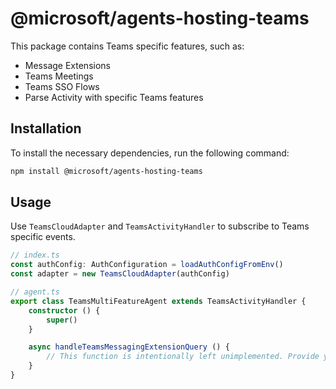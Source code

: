 # @microsoft/agents-hosting-teams

This package contains Teams specific features, such as:

- Message Extensions
- Teams Meetings 
- Teams SSO Flows
- Parse Activity with specific Teams features

## Installation

To install the necessary dependencies, run the following command:

```bash
npm install @microsoft/agents-hosting-teams
```

## Usage

Use `TeamsCloudAdapter` and `TeamsActivityHandler` to subscribe to Teams specific events.

```ts
// index.ts
const authConfig: AuthConfiguration = loadAuthConfigFromEnv()
const adapter = new TeamsCloudAdapter(authConfig)
```

```ts
// agent.ts
export class TeamsMultiFeatureAgent extends TeamsActivityHandler {
    constructor () {
        super()
    }

    async handleTeamsMessagingExtensionQuery () {
        // This function is intentionally left unimplemented. Provide your own implementation.
    }
}
```
